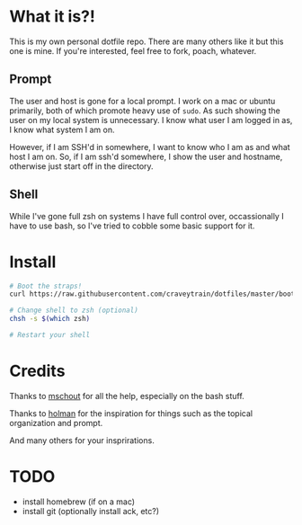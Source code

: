 # What it is?!
This is my own personal dotfile repo. There are many others like it but this one is mine. If you're interested, feel free to fork, poach, whatever.

## Prompt

The user and host is gone for a local prompt. I work on a mac or ubuntu primarily, both of which promote heavy use of `sudo`. As such showing the user on my local system is unnecessary. I know what user I am logged in as, I know what system I am on.

However, if I am SSH'd in somewhere, I want to know who I am as and what host I am on. So, if I am ssh'd somewhere, I show the user and hostname, otherwise just start off in the directory.

## Shell

While I've gone full zsh on systems I have full control over, occassionally I have to use bash, so I've tried to cobble some basic support for it.

# Install

```sh
# Boot the straps!
curl https://raw.githubusercontent.com/craveytrain/dotfiles/master/bootstrap | bash

# Change shell to zsh (optional)
chsh -s $(which zsh)

# Restart your shell
```

# Credits
Thanks to [mschout](https://github.com/mschout) for all the help, especially on the bash stuff.

Thanks to [holman](https://github.com/holman) for the inspiration for things such as the topical organization and prompt.

And many others for your insprirations.

# TODO
- install homebrew (if on a mac)
- install git (optionally install ack, etc?)
